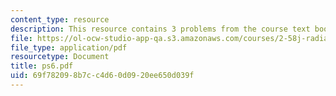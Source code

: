```yaml
---
content_type: resource
description: This resource contains 3 problems from the course text book.
file: https://ol-ocw-studio-app-qa.s3.amazonaws.com/courses/2-58j-radiative-transfer-spring-2006/69f782098b7cc4d60d0920ee650d039f_ps6.pdf
file_type: application/pdf
resourcetype: Document
title: ps6.pdf
uid: 69f78209-8b7c-c4d6-0d09-20ee650d039f
---
```

